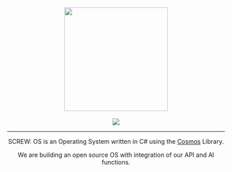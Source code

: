 <div align="center">
    <br/>
    <img width="240px" style="margin-top: 1em;" src="https://api.screwltd.com/v3/cloud/storage/get/os.png"> 
    <br><br>
    <img src="https://img.shields.io/github/contributors/SCREW-LTD/SCREW_OS?style=for-the-badge">
    <hr/>
    <p>SCREW: OS is an Operating System written in C# using the <a href="https://github.com/CosmosOS/Cosmos">Cosmos</a> Library.</p>
    <p>We are building an open source OS with integration of our API and AI functions.</p>
</div>
